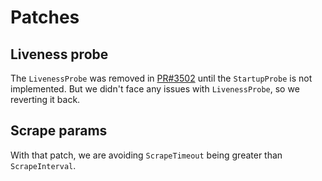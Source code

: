 # Patches

## Liveness probe

The `LivenessProbe` was removed in [PR#3502](https://github.com/prometheus-operator/prometheus-operator/pull/3502) until the `StartupProbe` is not implemented. But we didn't face any issues with `LivenessProbe`, so we reverting it back.

## Scrape params

With that patch, we are avoiding `ScrapeTimeout` being greater than `ScrapeInterval`.
